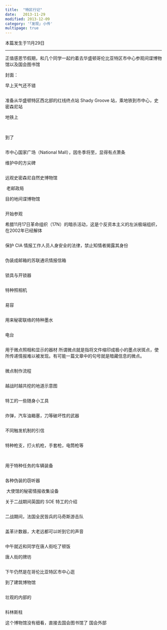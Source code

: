 ```yaml
---
title:  "特区行记"
date:   2013-11-29
modified: 2013-12-09
category: '｢发现｣ 小传'
multipage: true
---
```


本篇发生于11月29日

---

正值感恩节假期，和几个同学一起约着去华盛顿哥伦比亚特区市中心参观间谍博物馆以及国会图书馆

封面：<img class='disc' data-src='https://lykoseremos.github.io/gmalb-01/disx12/fm.png'>

早上天气还不错

<img class='disc' data-src='https://lykoseremos.github.io/gmalb-01/disx12/29.jpg'>

准备从华盛顿特区西北部的红线终点站 Shady Groove 站，乘地铁到市中心，史密森尼站

地铁上

<img class='disc' data-src='https://lykoseremos.github.io/gmalb-01/disx12/1.jpg'>

<img class='disc' data-src='https://lykoseremos.github.io/gmalb-01/disx12/2.jpg'>

到了

<img class='disc' data-src='https://lykoseremos.github.io/gmalb-01/disx12/30.jpg'>

市中心国家广场（National Mall），因冬季将至，显得有点萧条

维护中的方尖碑

<img class='disc' data-src='https://lykoseremos.github.io/gmalb-01/disx12/32.jpg'>

远观史密森尼自然史博物馆

<img class='disc' data-src='https://lykoseremos.github.io/gmalb-01/disx12/31.jpg'>
老邮政局

<img class='disc' data-src='https://lykoseremos.github.io/gmalb-01/disx12/33.jpg'>

目的地间谍博物馆

<img class='disc' data-src='https://lykoseremos.github.io/gmalb-01/disx12/34.jpg'>

开始参观

希腊11月17日革命组织（17N）的暗杀活动，这是个反资本主义的左派极端组织，在2002年已经解体

<img class='disc' data-src='https://lykoseremos.github.io/gmalb-01/disx12/35.jpg'>

保护 CIA 情报工作人员人身安全的法律，禁止知情者揭露其身份

<img class='disc' data-src='https://lykoseremos.github.io/gmalb-01/disx12/36.jpg'>

伪装成邮箱的苏联通讯情报信箱

<img class='disc' data-src='https://lykoseremos.github.io/gmalb-01/disx12/37.jpg'>

锁具与开锁器

<img class='disc' data-src='https://lykoseremos.github.io/gmalb-01/disx12/38.jpg'>

特种照相机

<img class='disc' data-src='https://lykoseremos.github.io/gmalb-01/disx12/39.jpg'>

易容

<img class='disc' data-src='https://lykoseremos.github.io/gmalb-01/disx12/49.jpg'>

用来秘密联络的特种墨水

<img class='disc' data-src='https://lykoseremos.github.io/gmalb-01/disx12/41.jpg'>

电台

<img class='disc' data-src='https://lykoseremos.github.io/gmalb-01/disx12/42.jpg'>

用于微点照相和显示的器材
所谓微点就是指将文件缩印成极小的墨点状斑点，使所传递情报难以被发现。有可能一篇文章中的句号就是暗藏信息的微点。

<img class='disc' data-src='https://lykoseremos.github.io/gmalb-01/disx12/43.jpg'>

微点制作流程

<img class='disc' data-src='https://lykoseremos.github.io/gmalb-01/disx12/51.jpg'>

越战时越共挖的地道示意图

<img class='disc' data-src='https://lykoseremos.github.io/gmalb-01/disx12/40.jpg'>

特工的一些随身小工具

<img class='disc' data-src='https://lykoseremos.github.io/gmalb-01/disx12/4.jpg'>

炸弹，汽车油箱塞，刀等破坏性的武器

<img class='disc' data-src='https://lykoseremos.github.io/gmalb-01/disx12/5.jpg'>

不同触发机制的引信

<img class='disc' data-src='https://lykoseremos.github.io/gmalb-01/disx12/6.jpg'>

特种枪支，打火机枪，手套枪，电筒枪等

<img class='disc' data-src='https://lykoseremos.github.io/gmalb-01/disx12/8.jpg'>

<img class='disc' data-src='https://lykoseremos.github.io/gmalb-01/disx12/9.jpg'>

用于特种任务的车辆装备

<img class='disc' data-src='https://lykoseremos.github.io/gmalb-01/disx12/7.jpg'>

各种伪装的窃听器

<img class='disc' data-src='https://lykoseremos.github.io/gmalb-01/disx12/10.jpg'>
大使馆的秘密情报收集设备

<img class='disc' data-src='https://lykoseremos.github.io/gmalb-01/disx12/12.jpg'>

关于二战期间英国的 SOE 特工的介绍

<img class='disc' data-src='https://lykoseremos.github.io/gmalb-01/disx12/13.jpg'>

二战期间，法国全民皆兵的马奇斯游击队

<img class='disc' data-src='https://lykoseremos.github.io/gmalb-01/disx12/14.jpg'>

盖革计数器，大老远都可以听到它的声音

<img class='disc' data-src='https://lykoseremos.github.io/gmalb-01/disx12/15.jpg'>

中午就近和同学在唐人街吃了顿饭

唐人街的牌坊

<img class='disc' data-src='https://lykoseremos.github.io/gmalb-01/disx12/46.jpg'>

下午仍然是在哥伦比亚特区市中心逛

到了建筑博物馆

<img class='disc' data-src='https://lykoseremos.github.io/gmalb-01/disx12/47.jpg'>

壮观的内部的

<img class='disc' data-src='https://lykoseremos.github.io/gmalb-01/disx12/16.jpg'>

科林斯柱<img class='disc' data-src='https://lykoseremos.github.io/gmalb-01/disx12/17.jpg'>

这个博物馆没有细看，直接去国会图书馆了
国会外部

<img class='disc' data-src='https://lykoseremos.github.io/gmalb-01/disx12/18.jpg'>
